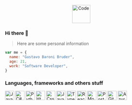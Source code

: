<div align="center">
  <img width="60px" alt="Code" src="https://user-images.githubusercontent.com/50843660/184546746-fa0fc823-784a-4f86-9dc8-d87576b1b7e3.png" />
</div>

### Hi there 👋

> Here are some personal information

```javascript
var me = {
  name: "Gustavo Baroni Bruder",
  age: 21,
  work: "Software Developer",
}
```

### Languages, frameworks and others stuff
<div align="left">
	<img width="30px" alt="Java" src="https://cdn.jsdelivr.net/gh/devicons/devicon/icons/java/java-original.svg" />
	<img width="30px" alt="C#" src="https://cdn.jsdelivr.net/gh/devicons/devicon/icons/csharp/csharp-original.svg" />
	<img width="30px" alt="Python" src="https://cdn.jsdelivr.net/gh/devicons/devicon/icons/python/python-original.svg" />
	<img width="30px" alt="Html" src="https://cdn.jsdelivr.net/gh/devicons/devicon/icons/html5/html5-original.svg" />
	<img width="30px" alt="Css" src="https://cdn.jsdelivr.net/gh/devicons/devicon/icons/css3/css3-original.svg" />
	<img width="30px" alt="JavaScript" src="https://cdn.jsdelivr.net/gh/devicons/devicon/icons/javascript/javascript-original.svg" />
	<img width="30px" alt="TypeScript" src="https://cdn.jsdelivr.net/gh/devicons/devicon/icons/typescript/typescript-original.svg" />
	<img width="30px" alt="React" src="https://cdn.jsdelivr.net/gh/devicons/devicon/icons/react/react-original.svg" />
	<img width="30px" alt="MongoDB" src="https://cdn.jsdelivr.net/gh/devicons/devicon/icons/mongodb/mongodb-original.svg" />
	<img width="30px" alt="PostgreSQL" src="https://cdn.jsdelivr.net/gh/devicons/devicon/icons/postgresql/postgresql-original.svg" />
	<img width="30px" alt="Git" src="https://cdn.jsdelivr.net/gh/devicons/devicon/icons/git/git-original.svg" />
	<img width="30px" alt="Azure" src="https://cdn.jsdelivr.net/gh/devicons/devicon/icons/azure/azure-original.svg" />
</div>
